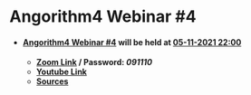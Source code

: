 # Angorithm4 Webinar #4
 * #### [Angorithm4 Webinar #4]() will be held at [05-11-2021 22:00](https://www.timeanddate.com/worldclock/fixedtime.html?msg=Angorithm4+Webinar+%233&iso=20211029T22&p1=102&ah=1)
    * **[Zoom Link](https://hkmu.zoom.us/s/94762921177?pwd=Q1p6Y3ZXc0dIVFVtemQxSi95RUpDQT09) / Password: _091110_**
    * **[Youtube Link]()**
    * **[Sources](https://github.com/Angorithm4/Webinar/tree/main/2021-11-05)**


